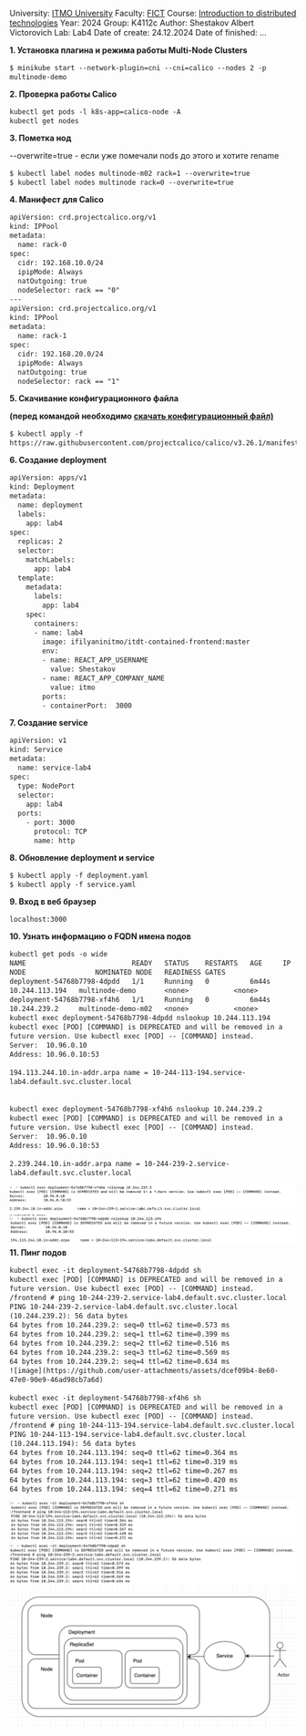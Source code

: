 University: [ITMO University](https://itmo.ru/ru/)
Faculty: [FICT](https://fict.itmo.ru)
Course: [Introduction to distributed technologies](https://github.com/itmo-ict-faculty/introduction-to-distributed-technologies)
Year: 2024
Group: K4112c
Author: Shestakov Albert Victorovich
Lab: Lab4
Date of create: 24.12.2024
Date of finished: ...

**1. Установка плагина и режима работы Multi-Node Clusters**
```
$ minikube start --network-plugin=cni --cni=calico --nodes 2 -p multinode-demo
```
**2. Проверка работы Calico**

```
kubectl get pods -l k8s-app=calico-node -A
kubectl get nodes
```

**3. Пометка нод** 

--overwrite=true - если уже помечали nods до этого и хотите rename

```
$ kubectl label nodes multinode-m02 rack=1 --overwrite=true
$ kubectl label nodes multinode rack=0 --overwrite=true 
```

**4. Манифест для Calico**

```
apiVersion: crd.projectcalico.org/v1
kind: IPPool
metadata:
  name: rack-0
spec:
  cidr: 192.168.10.0/24
  ipipMode: Always
  natOutgoing: true
  nodeSelector: rack == "0"
---
apiVersion: crd.projectcalico.org/v1
kind: IPPool
metadata:
  name: rack-1
spec:
  cidr: 192.168.20.0/24
  ipipMode: Always
  natOutgoing: true
  nodeSelector: rack == "1"
```

**5. Скачивание конфигурационного файла**

**(перед командой необходимо [скачать конфигурационный файл)](https://github.com/projectcalico/calico/blob/master/manifests/calicoctl.yaml)**
```
$ kubectl apply -f https://raw.githubusercontent.com/projectcalico/calico/v3.26.1/manifests/calico.yaml
```

**6. Создание deployment**
```
apiVersion: apps/v1
kind: Deployment
metadata:
  name: deployment
  labels:
    app: lab4
spec:
  replicas: 2
  selector: 
    matchLabels:
      app: lab4
  template:
    metadata:
      labels:
        app: lab4
    spec:
      containers:
      - name: lab4
        image: ifilyaninitmo/itdt-contained-frontend:master
        env:
        - name: REACT_APP_USERNAME
          value: Shestakov
        - name: REACT_APP_COMPANY_NAME
          value: itmo
        ports:
        - containerPort:  3000

```

**7. Создание service**
```
apiVersion: v1
kind: Service
metadata:
  name: service-lab4
spec:
  type: NodePort
  selector:
    app: lab4
  ports:
    - port: 3000
      protocol: TCP
      name: http
```

**8. Обновление deployment и service**
```
$ kubectl apply -f deployment.yaml
$ kubectl apply -f service.yaml
```

**9. Вход в веб браузер**
```
localhost:3000
```
**10. Узнать информацию о FQDN имена подов**
```
kubectl get pods -o wide
NAME                          READY   STATUS    RESTARTS   AGE     IP               NODE                 NOMINATED NODE   READINESS GATES
deployment-54768b7798-4dpdd   1/1     Running   0          6m44s   10.244.113.194   multinode-demo       <none>           <none>
deployment-54768b7798-xf4h6   1/1     Running   0          6m44s   10.244.239.2     multinode-demo-m02   <none>           <none>
kubectl exec deployment-54768b7798-4dpdd nslookup 10.244.113.194
kubectl exec [POD] [COMMAND] is DEPRECATED and will be removed in a future version. Use kubectl exec [POD] -- [COMMAND] instead.
Server:  10.96.0.10
Address: 10.96.0.10:53

194.113.244.10.in-addr.arpa name = 10-244-113-194.service-lab4.default.svc.cluster.local


kubectl exec deployment-54768b7798-xf4h6 nslookup 10.244.239.2
kubectl exec [POD] [COMMAND] is DEPRECATED and will be removed in a future version. Use kubectl exec [POD] -- [COMMAND] instead.
Server:  10.96.0.10
Address: 10.96.0.10:53

2.239.244.10.in-addr.arpa name = 10-244-239-2.service-lab4.default.svc.cluster.local
```
![photo_2024-12-25_16-00-22](https://github.com/AlexsanrdLover/2024-introduction_to_distributed_technologies-k4112c-shestakov_a_v/blob/main/lab4/lab4_ход_работы/image.jpg)
![photo_2024-12-25_16-00-22](https://github.com/AlexsanrdLover/2024-introduction_to_distributed_technologies-k4112c-shestakov_a_v/blob/main/lab4/lab4_ход_работы/image5.jpg)
**11. Пинг подов**
```
kubectl exec -it deployment-54768b7798-4dpdd sh
kubectl exec [POD] [COMMAND] is DEPRECATED and will be removed in a future version. Use kubectl exec [POD] -- [COMMAND] instead.
/frontend # ping 10-244-239-2.service-lab4.default.svc.cluster.local
PING 10-244-239-2.service-lab4.default.svc.cluster.local (10.244.239.2): 56 data bytes
64 bytes from 10.244.239.2: seq=0 ttl=62 time=0.573 ms
64 bytes from 10.244.239.2: seq=1 ttl=62 time=0.399 ms
64 bytes from 10.244.239.2: seq=2 ttl=62 time=0.516 ms
64 bytes from 10.244.239.2: seq=3 ttl=62 time=0.569 ms
64 bytes from 10.244.239.2: seq=4 ttl=62 time=0.634 ms
![image](https://github.com/user-attachments/assets/dcef09b4-8e60-47e0-90e9-46ad98cb7a6d)

kubectl exec -it deployment-54768b7798-xf4h6 sh
kubectl exec [POD] [COMMAND] is DEPRECATED and will be removed in a future version. Use kubectl exec [POD] -- [COMMAND] instead.
/frontend # ping 10-244-113-194.service-lab4.default.svc.cluster.local
PING 10-244-113-194.service-lab4.default.svc.cluster.local (10.244.113.194): 56 data bytes
64 bytes from 10.244.113.194: seq=0 ttl=62 time=0.364 ms
64 bytes from 10.244.113.194: seq=1 ttl=62 time=0.319 ms
64 bytes from 10.244.113.194: seq=2 ttl=62 time=0.267 ms
64 bytes from 10.244.113.194: seq=3 ttl=62 time=0.420 ms
64 bytes from 10.244.113.194: seq=4 ttl=62 time=0.271 ms
```
![photo_2024-12-25_16-00-22](https://github.com/AlexsanrdLover/2024-introduction_to_distributed_technologies-k4112c-shestakov_a_v/blob/main/lab4/lab4_ход_работы/image3.jpg)
![photo_2024-12-25_16-00-22](https://github.com/AlexsanrdLover/2024-introduction_to_distributed_technologies-k4112c-shestakov_a_v/blob/main/lab4/lab4_ход_работы/image4.jpg)
![photo_2024-12-25_16-00-22](https://github.com/AlexsanrdLover/2024-introduction_to_distributed_technologies-k4112c-shestakov_a_v/blob/main/lab4/lab4_ход_работы/схем.png)
